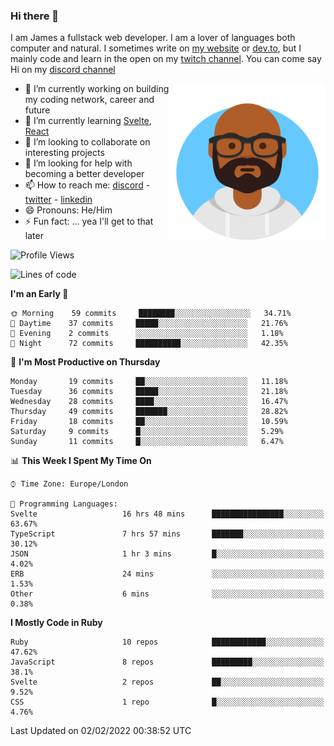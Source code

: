 ### Hi there 👋

I am James a fullstack web developer. I am a lover of languages both computer and natural. I sometimes write on [my website](https://jdhall.dev) or [dev.to](https://dev.to/zefur), but I mainly code and learn in the open on my [twitch channel](https://www.twitch.com/jozuhito). You can come say Hi on my [discord channel](https://discord.gg/sWEHvsBw)



<img align="right" height="250" width="250"  src="/assets/avataaars.png" />

  

- 🔭 I’m currently working on building my coding network, career and future
- 🌱 I’m currently learning [Svelte](https://svelte.dev), [React](https://reactjs.org)
- 👯 I’m looking to collaborate on interesting projects
- 🤔 I’m looking for help with becoming a better developer
- 📫 How to reach me: [discord](https://discord.gg/sWEHvsBw)
                      - [twitter](twitter.com/zefur)
                      - [linkedin](https://linkedin.com/in/j-d-hall)
- 😄 Pronouns: He/Him
- ⚡ Fun fact: ... yea I'll get to that later

 
<!-- BLOG-POST-LIST:START -->

<!-- BLOG-POST-LIST:END -->

<!--START_SECTION:waka-->
![Profile Views](http://img.shields.io/badge/Profile%20Views-0-blue)

![Lines of code](https://img.shields.io/badge/From%20Hello%20World%20I%27ve%20Written-84%20Thousand%20lines%20of%20code-blue)

**I'm an Early 🐤** 

```text
🌞 Morning    59 commits     ████████░░░░░░░░░░░░░░░░░   34.71% 
🌆 Daytime    37 commits     █████░░░░░░░░░░░░░░░░░░░░   21.76% 
🌃 Evening    2 commits      ░░░░░░░░░░░░░░░░░░░░░░░░░   1.18% 
🌙 Night      72 commits     ██████████░░░░░░░░░░░░░░░   42.35%

```
📅 **I'm Most Productive on Thursday** 

```text
Monday       19 commits     ██░░░░░░░░░░░░░░░░░░░░░░░   11.18% 
Tuesday      36 commits     █████░░░░░░░░░░░░░░░░░░░░   21.18% 
Wednesday    28 commits     ████░░░░░░░░░░░░░░░░░░░░░   16.47% 
Thursday     49 commits     ███████░░░░░░░░░░░░░░░░░░   28.82% 
Friday       18 commits     ██░░░░░░░░░░░░░░░░░░░░░░░   10.59% 
Saturday     9 commits      █░░░░░░░░░░░░░░░░░░░░░░░░   5.29% 
Sunday       11 commits     █░░░░░░░░░░░░░░░░░░░░░░░░   6.47%

```


📊 **This Week I Spent My Time On** 

```text
⌚︎ Time Zone: Europe/London

💬 Programming Languages: 
Svelte                   16 hrs 48 mins      ████████████████░░░░░░░░░   63.67% 
TypeScript               7 hrs 57 mins       ███████░░░░░░░░░░░░░░░░░░   30.12% 
JSON                     1 hr 3 mins         █░░░░░░░░░░░░░░░░░░░░░░░░   4.02% 
ERB                      24 mins             ░░░░░░░░░░░░░░░░░░░░░░░░░   1.53% 
Other                    6 mins              ░░░░░░░░░░░░░░░░░░░░░░░░░   0.38%

```

**I Mostly Code in Ruby** 

```text
Ruby                     10 repos            ████████████░░░░░░░░░░░░░   47.62% 
JavaScript               8 repos             █████████░░░░░░░░░░░░░░░░   38.1% 
Svelte                   2 repos             ██░░░░░░░░░░░░░░░░░░░░░░░   9.52% 
CSS                      1 repo              █░░░░░░░░░░░░░░░░░░░░░░░░   4.76%

```



 Last Updated on 02/02/2022 00:38:52 UTC
<!--END_SECTION:waka-->
